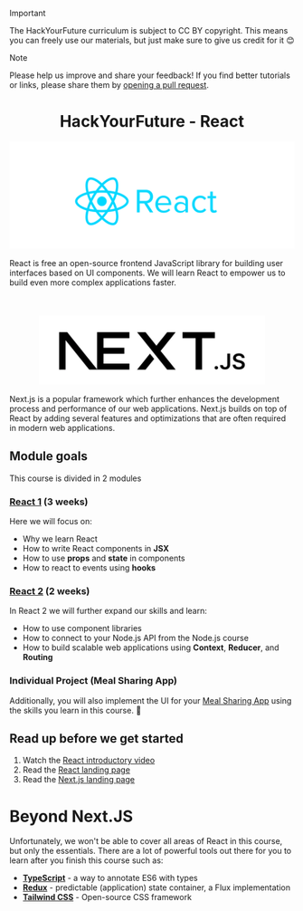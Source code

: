 > [!IMPORTANT]
> The HackYourFuture curriculum is subject to CC BY copyright. This means you can freely use our materials, but just make sure to give us credit for it :blush:

> [!NOTE]
> Please help us improve and share your feedback! If you find better tutorials or links, please share them by [opening a pull request](https://github.com/HackYourFuture-CPH/React/pulls).

<h1 align='center'>
 HackYourFuture - React
</h1>

<p align='center'>
<img src='react-logo.png' width='600px'>
</p>   


React is free an open-source frontend JavaScript library for building user interfaces based on UI components. We will learn React to empower us to build even more complex applications faster.


<p style="margin-top: 50px" align='center'>
<img src='nextjs-logo.png' width='400px'>  
</p>

Next.js is a popular framework which further enhances the development process and performance of our web applications. Next.js builds on top of React by adding several features and optimizations that are often required in modern web applications. 




## Module goals

This course is divided in 2 modules

### [React 1](/react1/readme.md) (3 weeks)
Here we will focus on:
 - Why we learn React
 - How to write React components in **JSX**
 - How to use **props** and **state** in components
 - How to react to events using **hooks**

### [React 2](/react2/readme.md) (2 weeks)
In React 2 we will further expand our skills and learn:
- How to use component libraries
- How to connect to your Node.js API from the Node.js course
- How to build scalable web applications using **Context**, **Reducer**, and **Routing**



### Individual Project (Meal Sharing App)
Additionally, you will also implement the UI for your [Meal Sharing App](https://github.com/HackYourFuture-CPH/React/blob/main/react2/readme.md#individual-project) using the skills you learn in this course. :rocket:

## Read up before we get started
1. Watch the [React introductory video](https://www.youtube.com/watch?v=N3AkSS5hXMA)
2. Read the [React landing page](https://react.dev)
3. Read the [Next.js landing page](https://nextjs.org)

# Beyond Next.JS

Unfortunately, we won't be able to cover all areas of React in this course, but only the essentials. There are a lot of powerful tools out there for you to learn after you finish this course such as:

- **[TypeScript](https://www.typescriptlang.org/)** - a way to annotate ES6 with types
- **[Redux](https://flowtype.org)** - predictable (application) state container, a Flux implementation
- **[Tailwind CSS](https://tailwindcss.com/)** - Open-source CSS framework